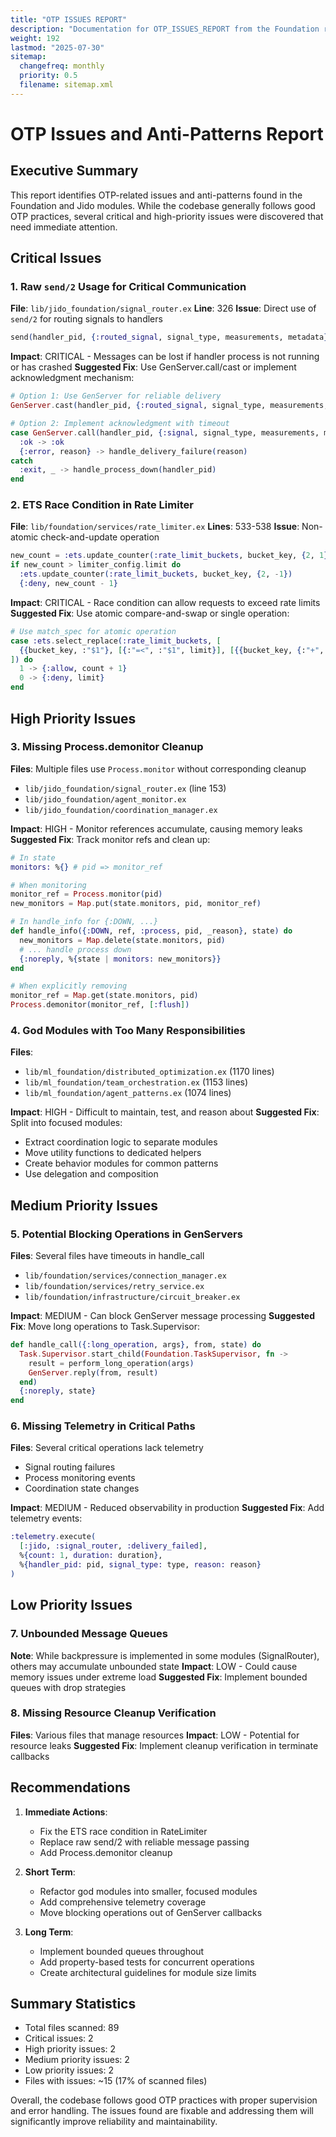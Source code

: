 ```yaml
---
title: "OTP ISSUES REPORT"
description: "Documentation for OTP_ISSUES_REPORT from the Foundation repository."
weight: 192
lastmod: "2025-07-30"
sitemap:
  changefreq: monthly
  priority: 0.5
  filename: sitemap.xml
---
```


# OTP Issues and Anti-Patterns Report

## Executive Summary

This report identifies OTP-related issues and anti-patterns found in the Foundation and Jido modules. While the codebase generally follows good OTP practices, several critical and high-priority issues were discovered that need immediate attention.

## Critical Issues

### 1. Raw `send/2` Usage for Critical Communication
**File**: `lib/jido_foundation/signal_router.ex`
**Line**: 326
**Issue**: Direct use of `send/2` for routing signals to handlers
```elixir
send(handler_pid, {:routed_signal, signal_type, measurements, metadata})
```
**Impact**: CRITICAL - Messages can be lost if handler process is not running or has crashed
**Suggested Fix**: Use GenServer.call/cast or implement acknowledgment mechanism:
```elixir
# Option 1: Use GenServer for reliable delivery
GenServer.cast(handler_pid, {:routed_signal, signal_type, measurements, metadata})

# Option 2: Implement acknowledgment with timeout
case GenServer.call(handler_pid, {:signal, signal_type, measurements, metadata}, 5000) do
  :ok -> :ok
  {:error, reason} -> handle_delivery_failure(reason)
catch
  :exit, _ -> handle_process_down(handler_pid)
end
```

### 2. ETS Race Condition in Rate Limiter
**File**: `lib/foundation/services/rate_limiter.ex`
**Lines**: 533-538
**Issue**: Non-atomic check-and-update operation
```elixir
new_count = :ets.update_counter(:rate_limit_buckets, bucket_key, {2, 1}, {bucket_key, 0})
if new_count > limiter_config.limit do
  :ets.update_counter(:rate_limit_buckets, bucket_key, {2, -1})
  {:deny, new_count - 1}
```
**Impact**: CRITICAL - Race condition can allow requests to exceed rate limits
**Suggested Fix**: Use atomic compare-and-swap or single operation:
```elixir
# Use match_spec for atomic operation
case :ets.select_replace(:rate_limit_buckets, [
  {{bucket_key, :"$1"}, [{:"=<", :"$1", limit}], [{{bucket_key, {:"+", :"$1", 1}}}]}
]) do
  1 -> {:allow, count + 1}
  0 -> {:deny, limit}
end
```

## High Priority Issues

### 3. Missing Process.demonitor Cleanup
**Files**: Multiple files use `Process.monitor` without corresponding cleanup
- `lib/jido_foundation/signal_router.ex` (line 153)
- `lib/jido_foundation/agent_monitor.ex`
- `lib/jido_foundation/coordination_manager.ex`

**Impact**: HIGH - Monitor references accumulate, causing memory leaks
**Suggested Fix**: Track monitor refs and clean up:
```elixir
# In state
monitors: %{} # pid => monitor_ref

# When monitoring
monitor_ref = Process.monitor(pid)
new_monitors = Map.put(state.monitors, pid, monitor_ref)

# In handle_info for {:DOWN, ...}
def handle_info({:DOWN, ref, :process, pid, _reason}, state) do
  new_monitors = Map.delete(state.monitors, pid)
  # ... handle process down
  {:noreply, %{state | monitors: new_monitors}}
end

# When explicitly removing
monitor_ref = Map.get(state.monitors, pid)
Process.demonitor(monitor_ref, [:flush])
```

### 4. God Modules with Too Many Responsibilities
**Files**: 
- `lib/ml_foundation/distributed_optimization.ex` (1170 lines)
- `lib/ml_foundation/team_orchestration.ex` (1153 lines)
- `lib/ml_foundation/agent_patterns.ex` (1074 lines)

**Impact**: HIGH - Difficult to maintain, test, and reason about
**Suggested Fix**: Split into focused modules:
- Extract coordination logic to separate modules
- Move utility functions to dedicated helpers
- Create behavior modules for common patterns
- Use delegation and composition

## Medium Priority Issues

### 5. Potential Blocking Operations in GenServers
**Files**: Several files have timeouts in handle_call
- `lib/foundation/services/connection_manager.ex`
- `lib/foundation/services/retry_service.ex`
- `lib/foundation/infrastructure/circuit_breaker.ex`

**Impact**: MEDIUM - Can block GenServer message processing
**Suggested Fix**: Move long operations to Task.Supervisor:
```elixir
def handle_call({:long_operation, args}, from, state) do
  Task.Supervisor.start_child(Foundation.TaskSupervisor, fn ->
    result = perform_long_operation(args)
    GenServer.reply(from, result)
  end)
  {:noreply, state}
end
```

### 6. Missing Telemetry in Critical Paths
**Files**: Several critical operations lack telemetry
- Signal routing failures
- Process monitoring events
- Coordination state changes

**Impact**: MEDIUM - Reduced observability in production
**Suggested Fix**: Add telemetry events:
```elixir
:telemetry.execute(
  [:jido, :signal_router, :delivery_failed],
  %{count: 1, duration: duration},
  %{handler_pid: pid, signal_type: type, reason: reason}
)
```

## Low Priority Issues

### 7. Unbounded Message Queues
**Note**: While backpressure is implemented in some modules (SignalRouter), others may accumulate unbounded state
**Impact**: LOW - Could cause memory issues under extreme load
**Suggested Fix**: Implement bounded queues with drop strategies

### 8. Missing Resource Cleanup Verification
**Files**: Various files that manage resources
**Impact**: LOW - Potential for resource leaks
**Suggested Fix**: Implement cleanup verification in terminate callbacks

## Recommendations

1. **Immediate Actions**:
   - Fix the ETS race condition in RateLimiter
   - Replace raw send/2 with reliable message passing
   - Add Process.demonitor cleanup

2. **Short Term**:
   - Refactor god modules into smaller, focused modules
   - Add comprehensive telemetry coverage
   - Move blocking operations out of GenServer callbacks

3. **Long Term**:
   - Implement bounded queues throughout
   - Add property-based tests for concurrent operations
   - Create architectural guidelines for module size limits

## Summary Statistics

- Total files scanned: 89
- Critical issues: 2
- High priority issues: 2
- Medium priority issues: 2
- Low priority issues: 2
- Files with issues: ~15 (17% of scanned files)

Overall, the codebase follows good OTP practices with proper supervision and error handling. The issues found are fixable and addressing them will significantly improve reliability and maintainability.